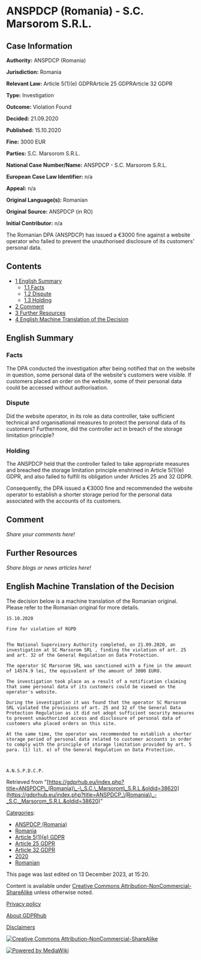 # ANSPDCP (Romania) - S.C. Marsorom S.R.L.

## Case Information

**Authority:** ANSPDCP (Romania)

**Jurisdiction:** Romania

**Relevant Law:** Article 5(1)(e) GDPRArticle 25 GDPRArticle 32 GDPR

**Type:** Investigation

**Outcome:** Violation Found

**Decided:** 21.09.2020

**Published:** 15.10.2020

**Fine:** 3000 EUR

**Parties:** S.C. Marsorom S.R.L.

**National Case Number/Name:** ANSPDCP - S.C. Marsorom S.R.L.

**European Case Law Identifier:** n/a

**Appeal:** n/a

**Original Language(s):** Romanian

**Original Source:** ANSPDCP (in RO)

**Initial Contributor:** n/a

The Romanian DPA (ANSPDCP) has issued a €3000 fine against a website operator who failed to prevent the unauthorised disclosure of its customers' personal data.

## Contents

*   [1 English Summary](#English_Summary)
    *   [1.1 Facts](#Facts)
    *   [1.2 Dispute](#Dispute)
    *   [1.3 Holding](#Holding)
*   [2 Comment](#Comment)
*   [3 Further Resources](#Further_Resources)
*   [4 English Machine Translation of the Decision](#English_Machine_Translation_of_the_Decision)

## English Summary

### Facts

The DPA conducted the investigation after being notified that on the website in question, some personal data of the website's customers were visible. If customers placed an order on the website, some of their personal data could be accessed without authorisation.

### Dispute

Did the website operator, in its role as data controller, take sufficient technical and organisational measures to protect the personal data of its customers? Furthermore, did the controller act in breach of the storage limitation principle?

### Holding

The ANSPDCP held that the controller failed to take appropriate measures and breached the storage limitation principle enshrined in Article 5(1)(e) GDPR, and also failed to fulfill its obligation under Articles 25 and 32 GDPR.

Consequently, the DPA issued a €3000 fine and recommended the website operator to establish a shorter storage period for the personal data associated with the accounts of its customers.

## Comment

_Share your comments here!_

## Further Resources

_Share blogs or news articles here!_

## English Machine Translation of the Decision

The decision below is a machine translation of the Romanian original. Please refer to the Romanian original for more details.

```
15.10.2020

Fine for violation of RGPD
 

The National Supervisory Authority completed, on 21.09.2020, an investigation at SC Marsorom SRL , finding the violation of art. 25 and art. 32 of the General Regulation on Data Protection.

The operator SC Marsorom SRL was sanctioned with a fine in the amount of 14574.9 lei, the equivalent of the amount of 3000 EURO.

The investigation took place as a result of a notification claiming that some personal data of its customers could be viewed on the operator's website.

During the investigation it was found that the operator SC Marsorom SRL violated the provisions of art. 25 and 32 of the General Data Protection Regulation as it did not adopt sufficient security measures to prevent unauthorized access and disclosure of personal data of customers who placed orders on this site.

At the same time, the operator was recommended to establish a shorter storage period of personal data related to customer accounts in order to comply with the principle of storage limitation provided by art. 5 para. (1) lit. e) of the General Regulation on Data Protection.

 

A.N.S.P.D.C.P.

```

Retrieved from "[https://gdprhub.eu/index.php?title=ANSPDCP\_(Romania)\_-\_S.C.\_Marsorom\_S.R.L.&oldid=38620](https://gdprhub.eu/index.php?title=ANSPDCP_\(Romania\)_-_S.C._Marsorom_S.R.L.&oldid=38620)"

[Categories](/index.php?title=Special:Categories "Special:Categories"):

*   [ANSPDCP (Romania)](/index.php?title=Category:ANSPDCP_\(Romania\) "Category:ANSPDCP (Romania)")
*   [Romania](/index.php?title=Category:Romania "Category:Romania")
*   [Article 5(1)(e) GDPR](/index.php?title=Category:Article_5\(1\)\(e\)_GDPR "Category:Article 5(1)(e) GDPR")
*   [Article 25 GDPR](/index.php?title=Category:Article_25_GDPR "Category:Article 25 GDPR")
*   [Article 32 GDPR](/index.php?title=Category:Article_32_GDPR "Category:Article 32 GDPR")
*   [2020](/index.php?title=Category:2020 "Category:2020")
*   [Romanian](/index.php?title=Category:Romanian "Category:Romanian")

This page was last edited on 13 December 2023, at 15:20.

Content is available under [Creative Commons Attribution-NonCommercial-ShareAlike](https://creativecommons.org/licenses/by-nc-sa/4.0/) unless otherwise noted.

[Privacy policy](/index.php?title=GDPRhub:Privacy_policy)

[About GDPRhub](/index.php?title=GDPRhub:About)

[Disclaimers](/index.php?title=GDPRhub:General_disclaimer)

[![Creative Commons Attribution-NonCommercial-ShareAlike](/resources/assets/licenses/cc-by-nc-sa.png)](https://creativecommons.org/licenses/by-nc-sa/4.0/)

[![Powered by MediaWiki](/resources/assets/poweredby_mediawiki_88x31.png)](https://www.mediawiki.org/)